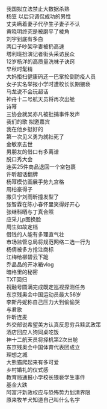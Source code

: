 我国拟立法禁止大数据杀熟  
杨笠 以后只调侃成功的男性  
丈夫瞒着妻子代孕生子妻子不认  
黄晓明终究是被磨平了棱角  
刘宇到底有多白  
两口子吵架孕妻被扔高速  
塔利班扮演记者街头采访民众  
12岁杨洋的高质量洗袜子诀窍  
早秋时髦精  
大妈拒扫健康码还一巴掌抡倒防疫人员  
女子实名举报小学时遭校长长期猥亵  
马龙说不会玩超话  
神舟十二号航天员将再次出舱  
诗幂  
三协会就吴亦凡被批捕事件发声  
我们的歌 拟邀嘉宾  
我在他乡挺好的  
第一次见义勇为就社死了  
金敏京去世  
男朋友的借口有多离谱  
脱口秀大会  
连买25件商品退回一个空包裹  
许昕超话翻牌  
杨幂模仿画展手势九宫格  
周柏豪得子  
撒贝宁刘雨昕撞发型了  
张智霖在陈小春怀里笑得好开心  
张继科晒与丁真合照  
应采儿p图换脸  
周生如故定档  
借钱的人能有多理直气壮  
市场监管总局将规范网络二选一行为  
杨倩被多方抢注商标  
江梅给柳碧云下跪  
乔晶晶的开冰箱vlog  
暗格里的秘密  
TXT回归  
祝融号圆满完成既定巡视探测任务  
东京残奥会中国运动员最大56岁  
李斯丹妮称自己压力大到偷偷哭  
与君歌  
许昕连麦  
外交部说希望美方认真反思穷兵黩武政策  
酒店回应人狗同桌吃饭  
神十二航天员将择机第2次出舱  
东京残奥会中国体育代表团成立  
理想之城  
大熊猫爬起来有多可爱  
乡村婚礼的仪式感  
教育局通报小学校长猥亵学生事件  
基金大跌  
阿富汗新政权应与恐怖势力划清界限  
原来牧羊犬知道自己叫什么名字  
